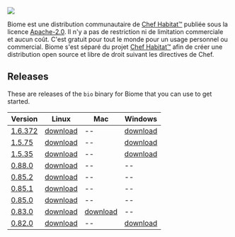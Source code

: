 ![](/images/biome-logo-02.svg)

Biome est une distribution communautaire de [Chef Habitat&trade;][habitat] publiée sous la licence [Apache-2.0][apache-2.0].  Il n'y a pas de restriction ni de limitation commerciale et aucun coût.  C'est gratuit pour tout le monde pour un usage personnel ou commercial.  Biome s'est séparé du projet [Chef Habitat&trade;][habitat] afin de créer une distribution open source et libre de droit suivant les directives de Chef.

## Releases

These are releases of the `bio` binary for Biome that you can use to get started.


| Version              | Linux                        | Mac                        | Windows                        |
|----------------------|------------------------------|----------------------------|--------------------------------|
| [1.6.372][bio-1.6.372] | [download][bio-1.6.372-linux] | --                         | [download][bio-1.6.372-windows] |
| [1.5.75][bio-1.5.75] | [download][bio-1.5.75-linux] | --                         | [download][bio-1.5.75-windows] |
| [1.5.35][bio-1.5.35] | [download][bio-1.5.35-linux] | --                         | [download][bio-1.5.35-windows] |
| [0.88.0][bio-0.88.0] | [download][bio-0.88.0-linux] | --                         | --                             |
| [0.85.2][bio-0.85.2] | [download][bio-0.85.2-linux] | --                         | --                             |
| [0.85.1][bio-0.85.1] | [download][bio-0.85.1-linux] | --                         | --                             |
| [0.85.0][bio-0.85.0] | [download][bio-0.85.0-linux] | --                         | --                             |
| [0.83.0][bio-0.83.0] | [download][bio-0.83.0-linux] | [download][bio-0.83.0-mac] | --                             |
| [0.82.0][bio-0.82.0] | [download][bio-0.82.0-linux] | --                         | [download][bio-0.82.0-windows] |

[bio-1.6.372]: https://github.com/biome-sh/biome/releases/tag/bio-1.6.372
[bio-1.6.372-linux]: https://github.com/biome-sh/biome/releases/download/bio-1.6.372/bio-1.6.372-x86_64-linux
[bio-1.6.372-windows]: https://github.com/biome-sh/biome/releases/download/bio-1.6.372/bio-1.6.372-x86_64-windows.zip
[bio-1.5.75]: https://github.com/biome-sh/biome/releases/tag/bio-1.5.75
[bio-1.5.75-linux]: https://github.com/biome-sh/biome/releases/download/bio-1.5.75/bio-1.5.75-x86_64-linux
[bio-1.5.75-windows]: https://github.com/biome-sh/biome/releases/download/bio-1.5.75/bio-1.5.75-x86_64-windows.zip
[bio-1.5.35]: https://github.com/biome-sh/biome/releases/tag/bio-1.5.35
[bio-1.5.35-linux]: https://github.com/biome-sh/biome/releases/download/bio-1.5.35/bio-1.5.35-x86_64-linux
[bio-1.5.35-windows]: https://github.com/biome-sh/biome/releases/download/bio-1.5.35/bio-1.5.35-x86_64-windows.zip
[bio-0.88.0]: https://github.com/biome-sh/biome/releases/tag/bio-0.88.0
[bio-0.88.0-linux]: https://github.com/biome-sh/biome/releases/download/bio-0.88.0/bio
[bio-0.85.2]: https://github.com/biome-sh/biome/releases/tag/bio-0.85.2
[bio-0.85.2-linux]: https://github.com/biome-sh/biome/releases/download/bio-0.85.2/bio
[bio-0.85.1]: https://github.com/biome-sh/biome/releases/tag/bio-0.85.1
[bio-0.85.1-linux]: https://github.com/biome-sh/biome/releases/download/bio-0.85.1/bio
[bio-0.85.0]: https://github.com/biome-sh/biome/releases/tag/bio-0.85.0
[bio-0.85.0-linux]: https://github.com/biome-sh/biome/releases/download/bio-0.85.0/bio
[bio-0.83.0]: https://github.com/biome-sh/biome/releases/tag/bio-0.83.0
[bio-0.83.0-linux]: https://github.com/biome-sh/biome/releases/download/bio-0.83.0/bio-0.83.0-x86_64-linux
[bio-0.83.0-mac]: https://github.com/biome-sh/biome/releases/download/bio-0.83.0/bio-0.83.0-x86_64-darwin
[bio-0.82.0]: https://github.com/biome-sh/biome/releases/tag/bio-0.82.0
[bio-0.82.0-linux]: https://github.com/biome-sh/biome/releases/download/bio-0.82.0/bio
[bio-0.82.0-windows]: https://github.com/biome-sh/biome/releases/download/0.82.0/bio-0.82.0-windows.zip

[habitat]: https://www.habitat.sh
[apache-2.0]: https://spdx.org/licenses/Apache-2.0.html
